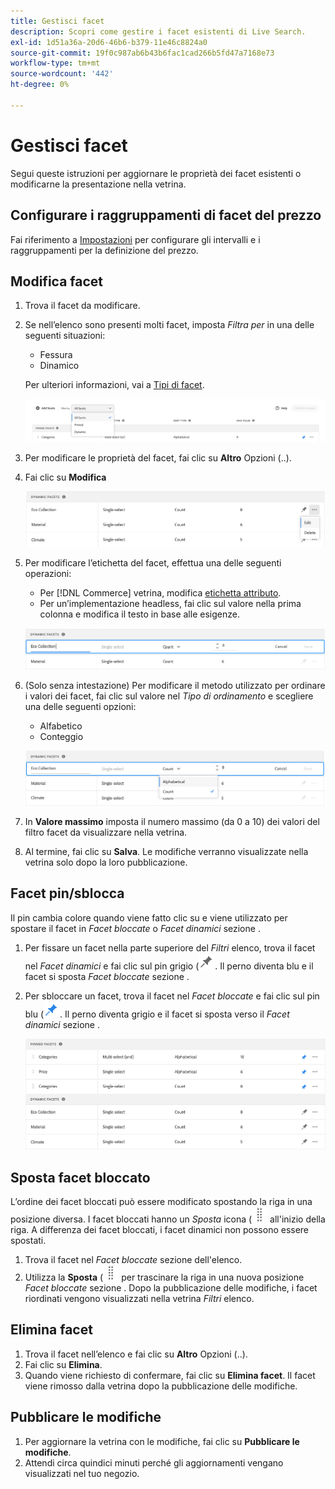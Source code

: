```yaml
---
title: Gestisci facet
description: Scopri come gestire i facet esistenti di Live Search.
exl-id: 1d51a36a-20d6-46b6-b379-11e46c8824a0
source-git-commit: 19f0c987ab6b43b6fac1cad266b5fd47a7168e73
workflow-type: tm+mt
source-wordcount: '442'
ht-degree: 0%

---
```


# Gestisci facet

Segui queste istruzioni per aggiornare le proprietà dei facet esistenti o modificarne la presentazione nella vetrina.

## Configurare i raggruppamenti di facet del prezzo

Fai riferimento a [Impostazioni](settings.md) per configurare gli intervalli e i raggruppamenti per la definizione del prezzo.

## Modifica facet

1. Trova il facet da modificare.
1. Se nell’elenco sono presenti molti facet, imposta *Filtra per* in una delle seguenti situazioni:

   * Fessura
   * Dinamico

   Per ulteriori informazioni, vai a [Tipi di facet](facets-type.md).

   ![Facet filtro](assets/facets-filter-by-cropped.png)

1. Per modificare le proprietà del facet, fai clic su **Altro** Opzioni (..).
1. Fai clic su **Modifica**

   ![Opzioni di modifica](assets/facet-edit-menu.png)

1. Per modificare l’etichetta del facet, effettua una delle seguenti operazioni:

   * Per [!DNL Commerce] vetrina, modifica [etichetta attributo](https://docs.magento.com/user-guide/stores/attributes-product.html).
   * Per un’implementazione headless, fai clic sul valore nella prima colonna e modifica il testo in base alle esigenze.

   ![Modifica etichetta](assets/facet-edit-label.png)

1. (Solo senza intestazione) Per modificare il metodo utilizzato per ordinare i valori dei facet, fai clic sul valore nel *Tipo di ordinamento* e scegliere una delle seguenti opzioni:

   * Alfabetico
   * Conteggio

   ![Modifica conteggio](assets/facets-edit-count.png)

1. In **Valore massimo** imposta il numero massimo (da 0 a 10) dei valori del filtro facet da visualizzare nella vetrina.
1. Al termine, fai clic su **Salva**.
Le modifiche verranno visualizzate nella vetrina solo dopo la loro pubblicazione.

## Facet pin/sblocca

Il pin cambia colore quando viene fatto clic su e viene utilizzato per spostare il facet in *Facet bloccate* o *Facet dinamici* sezione .

1. Per fissare un facet nella parte superiore del *Filtri* elenco, trova il facet nel *Facet dinamici* e fai clic sul pin grigio (![Selettore pin](assets/btn-pin-gray.png).
Il perno diventa blu e il facet si sposta *Facet bloccate* sezione .
1. Per sbloccare un facet, trova il facet nel *Facet bloccate* e fai clic sul pin blu (![Selettore pin](assets/btn-pin-blue.png).
Il perno diventa grigio e il facet si sposta verso il *Facet dinamici* sezione .

   ![Facet fissi e dinamici](assets/facets-pinned-unpinned.png)

## Sposta facet bloccato

L’ordine dei facet bloccati può essere modificato spostando la riga in una posizione diversa. I facet bloccati hanno un *Sposta* icona (![Selettore di spostamento](assets/btn-move.png) all&#39;inizio della riga. A differenza dei facet bloccati, i facet dinamici non possono essere spostati.

1. Trova il facet nel *Facet bloccate* sezione dell&#39;elenco.
1. Utilizza la **Sposta** (![Selettore di spostamento](assets/btn-move.png) per trascinare la riga in una nuova posizione *Facet bloccate* sezione .
Dopo la pubblicazione delle modifiche, i facet riordinati vengono visualizzati nella vetrina *Filtri* elenco.

## Elimina facet

1. Trova il facet nell’elenco e fai clic su **Altro** Opzioni (..).
1. Fai clic su **Elimina**.
1. Quando viene richiesto di confermare, fai clic su **Elimina facet**.
Il facet viene rimosso dalla vetrina dopo la pubblicazione delle modifiche.

## Pubblicare le modifiche

1. Per aggiornare la vetrina con le modifiche, fai clic su **Pubblicare le modifiche**.
1. Attendi circa quindici minuti perché gli aggiornamenti vengano visualizzati nel tuo negozio.
